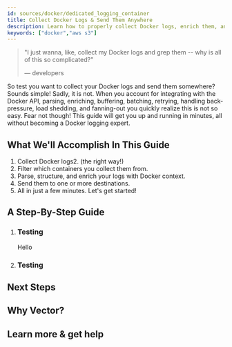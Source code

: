 ```yaml
---
id: sources/docker/dedicated_logging_container
title: Collect Docker Logs & Send Them Anywhere
description: Learn how to properly collect Docker logs, enrich them, and send them anywhere.
keywords: ["docker","aws s3"]
---
```


> "I just wanna, like, collect my Docker logs and grep them -- why is all of this so complicated?"
>
> — developers

So test you want to collect your Docker logs and send them somewhere? Sounds simple!
Sadly, it is not. When you account for integrating with the Docker API, parsing,
enriching, buffering, batching, retrying, handling back-pressure, load shedding,
and fanning-out you quickly realize this is not so easy. Fear not though! This
guide will get you up and running in minutes, all without becoming a Docker
logging expert.

## What We'll Accomplish In This Guide

<ol className="list--checks list--lg list--semi-bold list--primary">
  <li>Collect Docker logs2. (the right way!)</li>
  <li>Filter which containers you collect them from.</li>
  <li>Parse, structure, and enrich your logs with Docker context.</li>
  <li>Send them to one or more destinations.</li>
  <li className="list--li--arrow list--li--pink">All in just a few minutes. Let's get started!</li>
</ol>

## A Step-By-Step Guide

<ol className="sections sections--h3">
<li>

### Testing

Hello

</li>

<li>

### Testing

</li>
</ol>

## Next Steps

## Why Vector?

## Learn more & get help